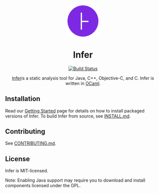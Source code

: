 <p align="center">
  <img src="website/static/img/logo.png" alt="logo" width="20%" />
</p>
<h1 align="center">
  Infer
</h1>
<p align="center">
  <a href="https://travis-ci.org/facebook/infer">
    <img src="https://travis-ci.org/facebook/infer.svg?branch=master" alt="Build Status" />
  </a>
  <p align="center">
    <a href="http://fbinfer.com/">Infer</a>is a static analysis tool for Java, C++, Objective-C, and C. Infer is written in <a href="https://ocaml.org/">OCaml</a>.
  </p>
</p>


## Installation

Read our [Getting
Started](http://fbinfer.com/docs/getting-started) page for
details on how to install packaged versions of Infer. To build Infer
from source, see [INSTALL.md](./INSTALL.md).

## Contributing

See [CONTRIBUTING.md](./CONTRIBUTING.md).

## License

Infer is MIT-licensed.

Note: Enabling Java support may require you to download and install 
components licensed under the GPL.
